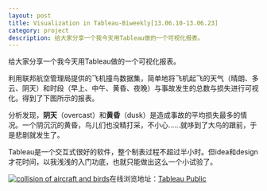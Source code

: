 ```yaml
---
layout: post
title: Visualization in Tableau-Biweekly[13.06.10-13.06.23]
category: project
description: 给大家分享一个我今天用Tableau做的一个可视化报表。
---
```

给大家分享一个我今天用Tableau做的一个可视化报表。

利用联邦航空管理局提供的飞机撞鸟数据集，简单地将飞机起飞的天气（晴朗、多云、阴天）和时段（早上、中午、黄昏、夜晚）与事故发生的总数与损失进行可视化。得到了下图所示的报表。

分析发现，**阴天**（overcast）和**黄昏**（dusk）是造成事故的平均损失最多的情况。一个阴沉沉的黄昏，鸟儿们也没精打采，不小心……就哆到了大鸟的跟前，于是悲剧就发生了。

Tableau是一个交互式很好的软件，整个制表过程不超过半小时。但idea和design才花时间，以我浅浅的入门功底，也就只能做出这么一个小试验了。

[![collision of aircraft and birds](http://www.wytk2008.net/wordpress/wp-content/uploads/2013/06/My_vis.png)](http://public.tableausoftware.com/views/VisualizationAssignment_Shen/6_CustomDashboard?:embed=n&:display_count=yes)在线浏览地址：[Tableau Public](http://public.tableausoftware.com/views/VisualizationAssignment_Shen/6_CustomDashboard?:embed=n&:display_count=yes)[
](http://public.tableausoftware.com/views/VisualizationAssignment_Shen/6_CustomDashboard?:embed=n&:display_count=yes)
